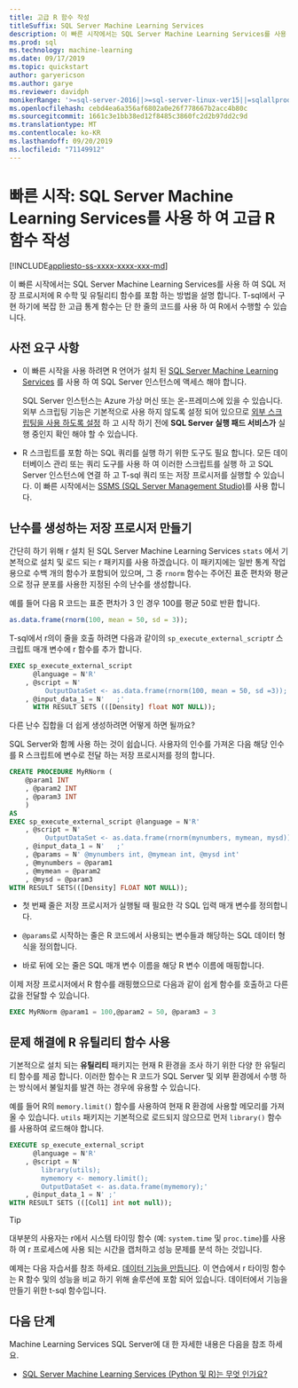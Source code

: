 ```yaml
---
title: 고급 R 함수 작성
titleSuffix: SQL Server Machine Learning Services
description: 이 빠른 시작에서는 SQL Server Machine Learning Services를 사용 하 여 고급 통계 계산을 위해 R 함수를 작성 하는 방법에 대해 알아봅니다.
ms.prod: sql
ms.technology: machine-learning
ms.date: 09/17/2019
ms.topic: quickstart
author: garyericson
ms.author: garye
ms.reviewer: davidph
monikerRange: '>=sql-server-2016||>=sql-server-linux-ver15||=sqlallproducts-allversions'
ms.openlocfilehash: cebd4ea6a356af6802a0e26f778667b2acc4b80c
ms.sourcegitcommit: 1661c3e1bb38ed12f8485c3860fc2d2b97dd2c9d
ms.translationtype: MT
ms.contentlocale: ko-KR
ms.lasthandoff: 09/20/2019
ms.locfileid: "71149912"
---
```

# <a name="quickstart-write-advanced-r-functions-with-sql-server-machine-learning-services"></a>빠른 시작: SQL Server Machine Learning Services를 사용 하 여 고급 R 함수 작성
[!INCLUDE[appliesto-ss-xxxx-xxxx-xxx-md](../../includes/appliesto-ss-xxxx-xxxx-xxx-md.md)]

이 빠른 시작에서는 SQL Server Machine Learning Services를 사용 하 여 SQL 저장 프로시저에 R 수학 및 유틸리티 함수를 포함 하는 방법을 설명 합니다. T-sql에서 구현 하기에 복잡 한 고급 통계 함수는 단 한 줄의 코드를 사용 하 여 R에서 수행할 수 있습니다.

## <a name="prerequisites"></a>사전 요구 사항

- 이 빠른 시작을 사용 하려면 R 언어가 설치 된 [SQL Server Machine Learning Services](../install/sql-machine-learning-services-windows-install.md) 를 사용 하 여 SQL Server 인스턴스에 액세스 해야 합니다.

  SQL Server 인스턴스는 Azure 가상 머신 또는 온-프레미스에 있을 수 있습니다. 외부 스크립팅 기능은 기본적으로 사용 하지 않도록 설정 되어 있으므로 [외부 스크립팅을 사용 하도록 설정](../install/sql-machine-learning-services-windows-install.md#bkmk_enableFeature) 하 고 시작 하기 전에 **SQL Server 실행 패드 서비스가** 실행 중인지 확인 해야 할 수 있습니다.

- R 스크립트를 포함 하는 SQL 쿼리를 실행 하기 위한 도구도 필요 합니다. 모든 데이터베이스 관리 또는 쿼리 도구를 사용 하 여 이러한 스크립트를 실행 하 고 SQL Server 인스턴스에 연결 하 고 T-sql 쿼리 또는 저장 프로시저를 실행할 수 있습니다. 이 빠른 시작에서는 [SSMS (SQL Server Management Studio)](https://docs.microsoft.com/sql/ssms/sql-server-management-studio-ssms)를 사용 합니다.

## <a name="create-a-stored-procedure-to-generate-random-numbers"></a>난수를 생성하는 저장 프로시저 만들기

간단히 하기 위해 r 설치 된 SQL Server Machine Learning Services `stats` 에서 기본적으로 설치 및 로드 되는 r 패키지를 사용 하겠습니다. 이 패키지에는 일반 통계 작업용으로 수백 개의 함수가 포함되어 있으며, 그 중 `rnorm` 함수는 주어진 표준 편차와 평균으로 정규 분포를 사용한 지정된 수의 난수를 생성합니다.

예를 들어 다음 R 코드는 표준 편차가 3 인 경우 100를 평균 50로 반환 합니다.

```R
as.data.frame(rnorm(100, mean = 50, sd = 3));
```

T-sql에서 r의이 줄을 호출 하려면 다음과 같이의 `sp_execute_external_script`r 스크립트 매개 변수에 r 함수를 추가 합니다.

```sql
EXEC sp_execute_external_script
      @language = N'R'
    , @script = N'
         OutputDataSet <- as.data.frame(rnorm(100, mean = 50, sd =3));'
    , @input_data_1 = N'   ;'
      WITH RESULT SETS (([Density] float NOT NULL));
```

다른 난수 집합을 더 쉽게 생성하려면 어떻게 하면 될까요?

SQL Server와 함께 사용 하는 것이 쉽습니다. 사용자의 인수를 가져온 다음 해당 인수를 R 스크립트에 변수로 전달 하는 저장 프로시저를 정의 합니다.

```sql
CREATE PROCEDURE MyRNorm (
    @param1 INT
    , @param2 INT
    , @param3 INT
    )
AS
EXEC sp_execute_external_script @language = N'R'
    , @script = N'
         OutputDataSet <- as.data.frame(rnorm(mynumbers, mymean, mysd));'
    , @input_data_1 = N'   ;'
    , @params = N' @mynumbers int, @mymean int, @mysd int'
    , @mynumbers = @param1
    , @mymean = @param2
    , @mysd = @param3
WITH RESULT SETS(([Density] FLOAT NOT NULL));
```

- 첫 번째 줄은 저장 프로시저가 실행될 때 필요한 각 SQL 입력 매개 변수를 정의합니다.

- `@params`로 시작하는 줄은 R 코드에서 사용되는 변수들과 해당하는 SQL 데이터 형식을 정의합니다.

- 바로 뒤에 오는 줄은 SQL 매개 변수 이름을 해당 R 변수 이름에 매핑합니다.

이제 저장 프로시저에서 R 함수를 래핑했으므로 다음과 같이 쉽게 함수를 호출하고 다른 값을 전달할 수 있습니다.

```sql
EXEC MyRNorm @param1 = 100,@param2 = 50, @param3 = 3
```

## <a name="use-r-utility-functions-for-troubleshooting"></a>문제 해결에 R 유틸리티 함수 사용

기본적으로 설치 되는 **유틸리티** 패키지는 현재 R 환경을 조사 하기 위한 다양 한 유틸리티 함수를 제공 합니다. 이러한 함수는 R 코드가 SQL Server 및 외부 환경에서 수행 하는 방식에서 불일치를 발견 하는 경우에 유용할 수 있습니다.

예를 들어 R의 `memory.limit()` 함수를 사용하여 현재 R 환경에 사용할 메모리를 가져올 수 있습니다. `utils` 패키지는 기본적으로 로드되지 않으므로 먼저 `library()` 함수를 사용하여 로드해야 합니다.

```sql
EXECUTE sp_execute_external_script
      @language = N'R'
    , @script = N'
        library(utils);
        mymemory <- memory.limit();
        OutputDataSet <- as.data.frame(mymemory);'
    , @input_data_1 = N' ;'
WITH RESULT SETS (([Col1] int not null));
```

> [!TIP]
> 대부분의 사용자는 r에서 시스템 타이밍 함수 (예: `system.time` 및 `proc.time`)를 사용 하 여 r 프로세스에 사용 되는 시간을 캡처하고 성능 문제를 분석 하는 것입니다.

예제는 다음 자습서를 참조 하세요. [데이터 기능을 만듭니다](../tutorials/walkthrough-create-data-features.md). 이 연습에서 r 타이밍 함수는 R 함수 및의 성능을 비교 하기 위해 솔루션에 포함 되어 있습니다. 데이터에서 기능을 만들기 위한 t-sql 함수입니다.

## <a name="next-steps"></a>다음 단계

Machine Learning Services SQL Server에 대 한 자세한 내용은 다음을 참조 하세요.

- [SQL Server Machine Learning Services (Python 및 R)는 무엇 인가요?](../what-is-sql-server-machine-learning.md)
